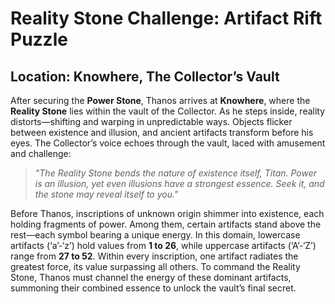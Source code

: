 # **Reality Stone Challenge: Artifact Rift Puzzle**  

## **Location: Knowhere, The Collector’s Vault**  

After securing the **Power Stone**, Thanos arrives at **Knowhere**, where the **Reality Stone** lies within the vault of the Collector. As he steps inside, reality distorts—shifting and warping in unpredictable ways. Objects flicker between existence and illusion, and ancient artifacts transform before his eyes. The Collector’s voice echoes through the vault, laced with amusement and challenge:  

> *"The Reality Stone bends the nature of existence itself, Titan. Power is an illusion, yet even illusions have a strongest essence. Seek it, and the stone may reveal itself to you."*  

Before Thanos, inscriptions of unknown origin shimmer into existence, each holding fragments of power. Among them, certain artifacts stand above the rest—each symbol bearing a unique energy. In this domain, lowercase artifacts (‘a’-‘z’) hold values from **1 to 26**, while uppercase artifacts (‘A’-‘Z’) range from **27 to 52**. Within every inscription, one artifact radiates the greatest force, its value surpassing all others. To command the Reality Stone, Thanos must channel the energy of these dominant artifacts, summoning their combined essence to unlock the vault’s final secret.
